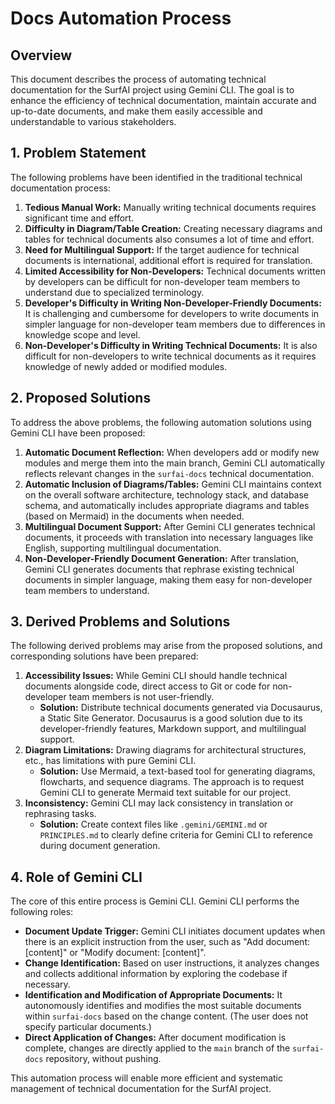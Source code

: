 # Docs Automation Process

## Overview

This document describes the process of automating technical documentation for the SurfAI project using Gemini CLI. The goal is to enhance the efficiency of technical documentation, maintain accurate and up-to-date documents, and make them easily accessible and understandable to various stakeholders.

## 1. Problem Statement

The following problems have been identified in the traditional technical documentation process:

1.  **Tedious Manual Work:** Manually writing technical documents requires significant time and effort.
2.  **Difficulty in Diagram/Table Creation:** Creating necessary diagrams and tables for technical documents also consumes a lot of time and effort.
3.  **Need for Multilingual Support:** If the target audience for technical documents is international, additional effort is required for translation.
4.  **Limited Accessibility for Non-Developers:** Technical documents written by developers can be difficult for non-developer team members to understand due to specialized terminology.
5.  **Developer's Difficulty in Writing Non-Developer-Friendly Documents:** It is challenging and cumbersome for developers to write documents in simpler language for non-developer team members due to differences in knowledge scope and level.
6.  **Non-Developer's Difficulty in Writing Technical Documents:** It is also difficult for non-developers to write technical documents as it requires knowledge of newly added or modified modules.

## 2. Proposed Solutions

To address the above problems, the following automation solutions using Gemini CLI have been proposed:

1.  **Automatic Document Reflection:** When developers add or modify new modules and merge them into the main branch, Gemini CLI automatically reflects relevant changes in the `surfai-docs` technical documentation.
2.  **Automatic Inclusion of Diagrams/Tables:** Gemini CLI maintains context on the overall software architecture, technology stack, and database schema, and automatically includes appropriate diagrams and tables (based on Mermaid) in the documents when needed.
3.  **Multilingual Document Support:** After Gemini CLI generates technical documents, it proceeds with translation into necessary languages like English, supporting multilingual documentation.
4.  **Non-Developer-Friendly Document Generation:** After translation, Gemini CLI generates documents that rephrase existing technical documents in simpler language, making them easy for non-developer team members to understand.

## 3. Derived Problems and Solutions

The following derived problems may arise from the proposed solutions, and corresponding solutions have been prepared:

1.  **Accessibility Issues:** While Gemini CLI should handle technical documents alongside code, direct access to Git or code for non-developer team members is not user-friendly.
    *   **Solution:** Distribute technical documents generated via Docusaurus, a Static Site Generator. Docusaurus is a good solution due to its developer-friendly features, Markdown support, and multilingual support.
2.  **Diagram Limitations:** Drawing diagrams for architectural structures, etc., has limitations with pure Gemini CLI.
    *   **Solution:** Use Mermaid, a text-based tool for generating diagrams, flowcharts, and sequence diagrams. The approach is to request Gemini CLI to generate Mermaid text suitable for our project.
3.  **Inconsistency:** Gemini CLI may lack consistency in translation or rephrasing tasks.
    *   **Solution:** Create context files like `.gemini/GEMINI.md` or `PRINCIPLES.md` to clearly define criteria for Gemini CLI to reference during document generation.

## 4. Role of Gemini CLI

The core of this entire process is Gemini CLI. Gemini CLI performs the following roles:

*   **Document Update Trigger:** Gemini CLI initiates document updates when there is an explicit instruction from the user, such as "Add document: [content]" or "Modify document: [content]".
*   **Change Identification:** Based on user instructions, it analyzes changes and collects additional information by exploring the codebase if necessary.
*   **Identification and Modification of Appropriate Documents:** It autonomously identifies and modifies the most suitable documents within `surfai-docs` based on the change content. (The user does not specify particular documents.)
*   **Direct Application of Changes:** After document modification is complete, changes are directly applied to the `main` branch of the `surfai-docs` repository, without pushing.

This automation process will enable more efficient and systematic management of technical documentation for the SurfAI project.
